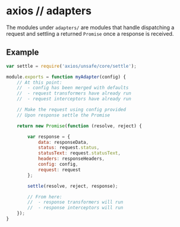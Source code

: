 # axios // adapters

The modules under `adapters/` are modules that handle dispatching a request and settling a returned `Promise` once a response is received.

## Example

```js
var settle = require('axios/unsafe/core/settle');

module.exports = function myAdapter(config) {
    // At this point:
    //  - config has been merged with defaults
    //  - request transformers have already run
    //  - request interceptors have already run

    // Make the request using config provided
    // Upon response settle the Promise

    return new Promise(function (resolve, reject) {

        var response = {
            data: responseData,
            status: request.status,
            statusText: request.statusText,
            headers: responseHeaders,
            config: config,
            request: request
        };

        settle(resolve, reject, response);

        // From here:
        //  - response transformers will run
        //  - response interceptors will run
    });
}
```
